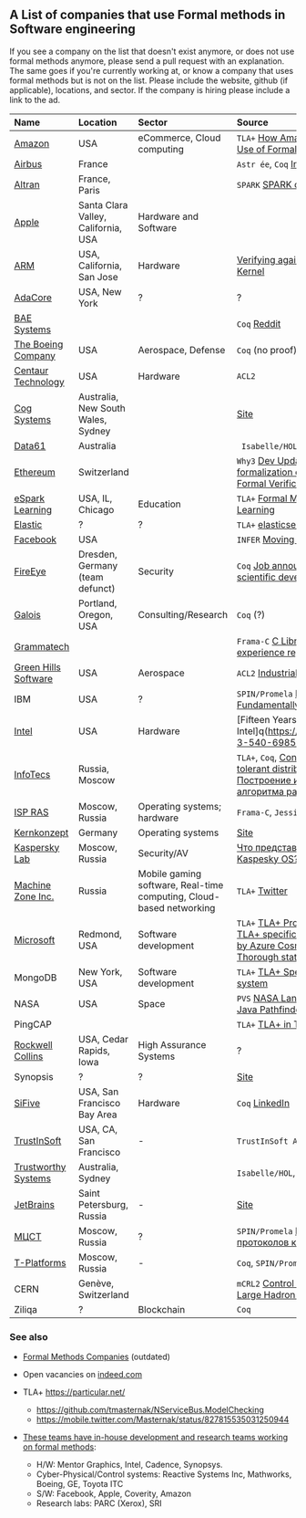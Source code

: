## A List of companies that use Formal methods in Software engineering

If you see a company on the list that doesn't exist anymore, or does not use formal methods anymore,
please send a pull request with an explanation. The same goes if you're currently working at, or know a company that uses formal methods but is not on the list. Please include the website, github (if applicable), locations, and sector.
If the company is hiring please include a link to the ad.

| Name | Location | Sector | Source |
| :--- | :------- | :----- | :----- |
[Amazon](https://www.amazon.com/) | USA | eCommerce, Cloud computing | ```TLA+``` [How Amazon Web Services Uses Formal Methods](https://cacm.acm.org/magazines/2015/4/184701-how-amazon-web-services-uses-formal-methods/abstract), [Use of Formal Methods at Amazon Web Services](http://lamport.azurewebsites.net/tla/amazon.html)
[Airbus](http://www.airbus.com/) | France |  | ```Astr ́ee```, ```Coq``` [Interview with Xavier Leroy](https://www.cs.cmu.edu/~popl-interviews/leroy.html)
[Altran](https://www.altran.com/us/en/) | France, Paris |  | ```SPARK``` [SPARK contributors](http://www.spark-2014.org/contributors)
[Apple](https://www.apple.com/) | Santa Clara Valley, California, USA | Hardware and Software |
[ARM](https://www.arm.com/company) | USA, California, San Jose | Hardware | [Verifying against the official ARM specification](https://alastairreid.github.io/using-armarm/), ```TLA+``` [Linux Kernel](https://git.kernel.org/pub/scm/linux/kernel/git/cmarinas/kernel-tla.git/about/)
[AdaCore](http://www.adacore.com/company) | USA, New York | ? | ?
[BAE Systems](http://www.baesystems.com/en/home) | | | ```Coq``` [Reddit](https://www.reddit.com/r/Coq/comments/7ajnct/coq_in_industry/dpavptl/)
[The Boeing Company](http://www.boeing.com/) | USA | Aerospace, Defense |```Coq``` (no proof)
[Centaur Technology](https://centtech.com/) | USA | Hardware | ``ACL2`` | ```ACL2``` [Industrial Use of ACL2]
[Cog Systems](https://cog.systems/) | Australia, New South Wales, Sydney | | [Site](https://cog.systems/d4-secure-sdk/)
[Data61](https://www.csiro.au/) | Australia | | ``` Isabelle/HOL``` (seL4)
[Ethereum](https://ethereum.org/) | Switzerland | | ```Why3``` [Dev Update: Formal Methods](https://blog.ethereum.org/2016/09/01/formal-methods-roadmap/), ```Isabelle/HOL``` [A Lem formalization of EVM and some Isabelle/HOL proofs](https://github.com/pirapira/eth-isabelle), ```Coq``` [Formal Verification of Ethereum Contracts](https://github.com/pirapira/ethereum-formal-verification-overview)
[eSpark Learning](https://www.esparklearning.com/) | USA, IL, Chicago | Education | ```TLA+``` [Formal Methods in Practice: Using TLA+ at eSpark Learning](https://medium.com/espark-engineering-blog/formal-methods-in-practice-8f20d72bce4f)
[Elastic](https://www.elastic.co/) | ? | ? | ```TLA+``` [elasticsearch-tla](https://github.com/elastic/elasticsearch-tla)
[Facebook](https://www.facebook.com/) | USA |  | ```INFER``` [Moving Fast with Software Verification](https://research.fb.com/wp-content/uploads/2016/11/publication00124_download0001.pdf)
[FireEye](https://www.fireeye.com/) | Dresden, Germany (team defunct) | Security | ```Coq``` [Job announcement: formal methods engineer and scientific developer at FireEye](https://coq-club.inria.narkive.com/KjBqxSSI/job-announcement-formal-methods-engineer-and-scientific-developer-at-fireeye)
[Galois](https://galois.com) | Portland, Oregon, USA | Consulting/Research | ```Coq``` (?)
[Grammatech](https://www.grammatech.com/about) | | | ```Frama-C``` [C Library annotations in ACSL for Frama-C: experience report](http://annotationsforall.org/resources/links/GT-libc-experience-report.pdf)
[Green Hills Software](https://www.ghs.com/) | USA | Aerospace | ```ACL2``` [Industrial Use of ACL2](http://www.cs.man.ac.uk/~regerg/arcade/papers/paper_12.pdf)
IBM | USA | ? | ```SPIN/Promela``` [Paul E. McKenney's Journal](https://paulmck.livejournal.com/tag/promela), [What is RCU, Fundamentally?](https://lwn.net/Articles/262464/) (Linux Kernel, RCU)
[Intel](https://www.intel.com/) | USA | Hardware | [Fifteen Years of Formal Property Verification in Intel]q(https://link.springer.com/chapter/10.1007%2F978-3-540-69850-0_8?LI=true)
[InfoTecs](https://infotecs.ru/) | Russia, Moscow |  |  ```TLA+```, ```Coq```, [Construction and formal verification of a fault-tolerant distributed mutual exclusion algorithm](https://dl.acm.org/citation.cfm?doid=3123569.3123571), [Построение и верификация отказоустойчивого алгоритма распределенной блокировки](https://osday.ru/presentations/day1/Shishkin.pdf)
[ISP RAS](http://ispras.ru/) | Moscow, Russia | Operating systems; hardware | ```Frama-C```, ```Jessie```, ```Why3``` [Astraver](https://forge.ispras.ru/projects/astraver); ```SPIN/Promela```, ```Microtesk``` [Site](http://microtesk.org/)
[Kernkonzept](https://www.kernkonzept.com/) | Germany | Operating systems | [Site](https://www.kernkonzept.com/)
[Kaspersky Lab](https://www.kaspersky.com) | Moscow, Russia | Security/AV | [Что представляет собой операционная система Kaspesky OS?](https://xakep.ru/2012/11/26/kaspersky-os/)
[Machine Zone Inc.](https://www.mz.com/) | Russia | Mobile gaming software, Real-time computing, Cloud-based networking  | ```TLA+``` [Twitter](https://twitter.com/levwalkin/status/827129877186752513)
[Microsoft](https://www.microsoft.com/) | Redmond, USA | Software development | ```TLA+``` [TLA+ Proofs](https://www.microsoft.com/en-us/research/publication/tla-proofs/), [Thinking for Programmers](https://channel9.msdn.com/Events/Build/2014/3-642#time=21m46s), [High-level TLA+ specifications for the five consistency levels offered by Azure Cosmos DB](https://github.com/Azure/azure-cosmos-tla), ```Microsoft’s Static Driver Verifier``` [Thorough static analysis of device drivers](https://www.microsoft.com/en-us/research/publication/thorough-static-analysis-of-device-drivers/)
MongoDB | New York, USA | Software development | ```TLA+``` [TLA+ Spec of a simplified part of MongoDB replication system](https://github.com/visualzhou/mongo-repl-tla)
NASA | USA | Space | ```PVS``` [NASA Langley Formal Methods Research Program](https://shemesh.larc.nasa.gov/fm/). ```JPF``` [Java Pathfinder](https://en.wikipedia.org/wiki/Java_Pathfinder).  [Robust Software Engineering Group](https://ti.arc.nasa.gov/tech/rse/).
PingCAP | | | ```TLA+``` [TLA+ in TiDB](https://github.com/pingcap/tla-plus)
[Rockwell Collins](https://www.rockwellcollins.com/) | USA, Cedar Rapids, Iowa | High Assurance Systems | ?
Synopsis | ? | ? | [Site](https://www.synopsys.com/verification.html)
[SiFive](https://www.sifive.com) | USA, San Francisco Bay Area | Hardware | ```Coq``` [LinkedIn](https://www.linkedin.com/jobs/view/coq-proof-assistant-based-formal-verification-at-sifive-800018056/)
[TrustInSoft](https://trust-in-soft.com/) | USA, CA, San Francisco | - | ```TrustInSoft Analyzer``` [Site](https://trust-in-soft.com/polarssl-verification-kit/)
[Trustworthy Systems](https://ts.data61.csiro.au/) | Australia, Sydney  |  | ```Isabelle/HOL```, ```Coq``` [Site](https://ts.data61.csiro.au/projects/TS/l4.verified/)
[JetBrains](https://jetbrains.org) | Saint Petersburg, Russia | - | [Site](https://research.jetbrains.org/ru/groups/group-for-dependent-types-and-hott)
[МЦСТ](http://www.mcst.ru/) | Moscow, Russia | ? | ```SPIN/Promela``` [Методы и средства верификации протоколов когерентности памяти](https://www.youtube.com/watch?v=67eD3hLmU_8&t=43s)
[T-Platforms](https://www.t-platforms.ru/) | Moscow, Russia | - | ```Coq```, ```SPIN/Promela```, ```TLA+```, ```McErlang```, ```mCRL2``` [Employee CV](https://ru.linkedin.com/in/evgeniy-shishkin-9b1b67b3)
CERN | Genève, Switzerland | | ```mCRL2``` [Control Software of the CMS Experiment at CERN’s Large Hadron Collider](https://www.mcrl2.org/web/user_manual/showcases/CMS.html)
Ziliqa | ? | Blockchain | ```Coq```

### See also

* [Formal Methods Companies](http://formalmethods.wikia.com/wiki/Companies) (outdated)
* Open vacancies on [indeed.com](https://www.indeed.com/q-Logic-Formal-Verification-jobs.html)


* TLA+ https://particular.net/ 
   * https://github.com/tmasternak/NServiceBus.ModelChecking
   * https://mobile.twitter.com/Masternak/status/827815535031250944 
* [These teams have in-house development and research teams working on formal methods](https://www.reddit.com/r/practicalfm/comments/7436g4/a_list_of_companies_that_use_formal_methods/dt54410/):
  * H/W: Mentor Graphics, Intel, Cadence, Synopsys.
  * Cyber-Physical/Control systems: Reactive Systems Inc, Mathworks, Boeing, GE, Toyota ITC
  * S/W: Facebook, Apple, Coverity, Amazon
  * Research labs: PARC (Xerox), SRI
